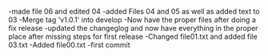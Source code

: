 -made file 06 and edited 04
-added Files 04 and 05 as well as added text to 03
-Merge tag 'v1.0.1' into develop
-Now have the proper files after doing a fix release
-updated the changeglog and now have everything in the proper place after missing steps for first release
-Changed file01.txt and added file 03.txt
-Added file00.txt
-first commit
